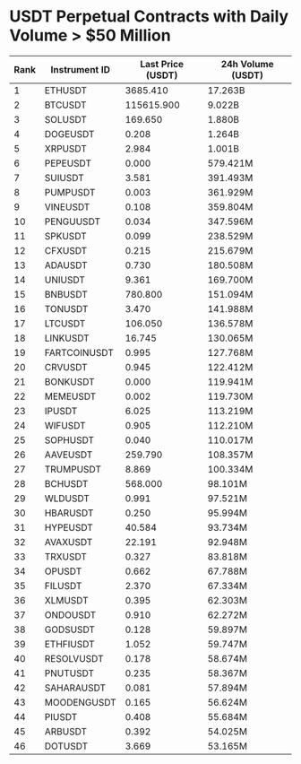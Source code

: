 # USDT Perpetual Contracts with Daily Volume > $50 Million

| Rank | Instrument ID | Last Price (USDT) | 24h Volume (USDT) |
|------|---------------|-------------------|-------------------|
| 1 | ETHUSDT | 3685.410 | 17.263B |
| 2 | BTCUSDT | 115615.900 | 9.022B |
| 3 | SOLUSDT | 169.650 | 1.880B |
| 4 | DOGEUSDT | 0.208 | 1.264B |
| 5 | XRPUSDT | 2.984 | 1.001B |
| 6 | PEPEUSDT | 0.000 | 579.421M |
| 7 | SUIUSDT | 3.581 | 391.493M |
| 8 | PUMPUSDT | 0.003 | 361.929M |
| 9 | VINEUSDT | 0.108 | 359.804M |
| 10 | PENGUUSDT | 0.034 | 347.596M |
| 11 | SPKUSDT | 0.099 | 238.529M |
| 12 | CFXUSDT | 0.215 | 215.679M |
| 13 | ADAUSDT | 0.730 | 180.508M |
| 14 | UNIUSDT | 9.361 | 169.700M |
| 15 | BNBUSDT | 780.800 | 151.094M |
| 16 | TONUSDT | 3.470 | 141.988M |
| 17 | LTCUSDT | 106.050 | 136.578M |
| 18 | LINKUSDT | 16.745 | 130.065M |
| 19 | FARTCOINUSDT | 0.995 | 127.768M |
| 20 | CRVUSDT | 0.945 | 122.412M |
| 21 | BONKUSDT | 0.000 | 119.941M |
| 22 | MEMEUSDT | 0.002 | 119.730M |
| 23 | IPUSDT | 6.025 | 113.219M |
| 24 | WIFUSDT | 0.905 | 112.210M |
| 25 | SOPHUSDT | 0.040 | 110.017M |
| 26 | AAVEUSDT | 259.790 | 108.357M |
| 27 | TRUMPUSDT | 8.869 | 100.334M |
| 28 | BCHUSDT | 568.000 | 98.101M |
| 29 | WLDUSDT | 0.991 | 97.521M |
| 30 | HBARUSDT | 0.250 | 95.994M |
| 31 | HYPEUSDT | 40.584 | 93.734M |
| 32 | AVAXUSDT | 22.191 | 92.948M |
| 33 | TRXUSDT | 0.327 | 83.818M |
| 34 | OPUSDT | 0.662 | 67.788M |
| 35 | FILUSDT | 2.370 | 67.334M |
| 36 | XLMUSDT | 0.395 | 62.303M |
| 37 | ONDOUSDT | 0.910 | 62.272M |
| 38 | GODSUSDT | 0.128 | 59.897M |
| 39 | ETHFIUSDT | 1.052 | 59.747M |
| 40 | RESOLVUSDT | 0.178 | 58.674M |
| 41 | PNUTUSDT | 0.235 | 58.367M |
| 42 | SAHARAUSDT | 0.081 | 57.894M |
| 43 | MOODENGUSDT | 0.165 | 56.624M |
| 44 | PIUSDT | 0.408 | 55.684M |
| 45 | ARBUSDT | 0.392 | 54.025M |
| 46 | DOTUSDT | 3.669 | 53.165M |
